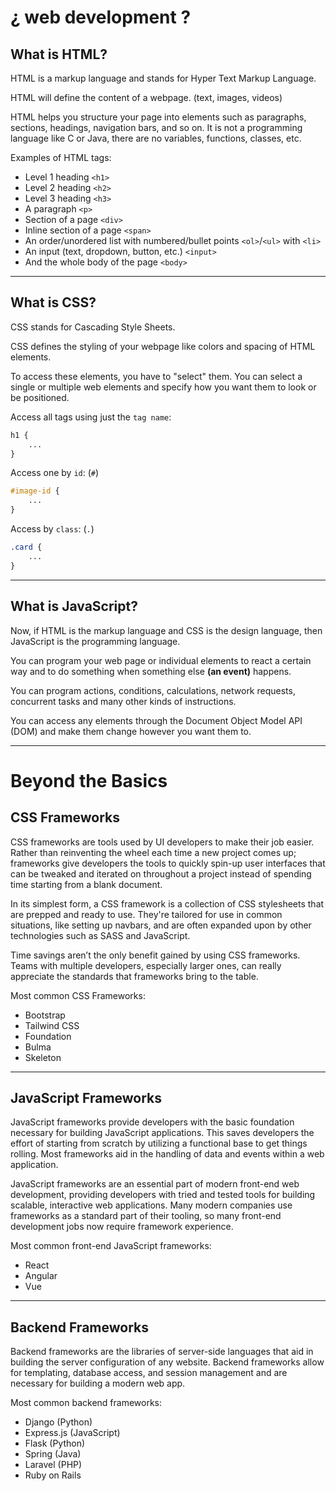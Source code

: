# ¿ web development ?

## What is HTML?

HTML is a markup language and stands for Hyper Text Markup Language.

HTML will define the content of a webpage. (text, images, videos)

HTML helps you structure your page into elements such as paragraphs, sections, headings, navigation bars, and so on. It is not a programming language like C or Java, there are no variables, functions, classes, etc.

Examples of HTML tags:

- Level 1 heading `<h1>`
- Level 2 heading `<h2>`
- Level 3 heading `<h3>`
- A paragraph `<p>`
- Section of a page `<div>`
- Inline section of a page `<span>`
- An order/unordered list with numbered/bullet points  `<ol>`/`<ul>` with `<li>`
- An input (text, dropdown, button, etc.) `<input>`
- And the whole body of the page `<body>`

<hr>

## What is CSS?

CSS stands for Cascading Style Sheets.

CSS defines the styling of your webpage like colors and spacing of HTML elements.

To access these elements, you have to "select" them. You can select a single or multiple web elements and specify how you want them to look or be positioned.

Access all tags using just the `tag name`:
```css
h1 {
    ...
}
```

Access one by `id`: (`#`)
```css
#image-id {
    ...
}
```
Access by `class`: (`.`)
```css
.card {
    ...
}
```

<hr>

## What is JavaScript?

Now, if HTML is the markup language and CSS is the design language, then JavaScript is the programming language.

You can program your web page or individual elements to react a certain way and to do something when something else **(an event)** happens.

You can program actions, conditions, calculations, network requests, concurrent tasks and many other kinds of instructions.

You can access any elements through the Document Object Model API (DOM) and make them change however you want them to.
  
<hr>

# Beyond the Basics

## CSS Frameworks

CSS frameworks are tools used by UI developers to make their job easier. Rather than reinventing the wheel each time a new project comes up; frameworks give developers the tools to quickly spin-up user interfaces that can be tweaked and iterated on throughout a project instead of spending time starting from a blank document.

In its simplest form, a CSS framework is a collection of CSS stylesheets that are prepped and ready to use. They're tailored for use in common situations, like setting up navbars, and are often expanded upon by other technologies such as SASS and JavaScript. 

Time savings aren’t the only benefit gained by using CSS frameworks. Teams with multiple developers, especially larger ones, can really appreciate the standards that frameworks bring to the table. 

Most common CSS Frameworks:
- Bootstrap
- Tailwind CSS
- Foundation
- Bulma
- Skeleton

<hr>

## JavaScript Frameworks

JavaScript frameworks provide developers with the basic foundation necessary for building JavaScript applications. This saves developers the effort of starting from scratch by utilizing a functional base to get things rolling. Most frameworks aid in the handling of data and events within a web application.

JavaScript frameworks are an essential part of modern front-end web development, providing developers with tried and tested tools for building scalable, interactive web applications. Many modern companies use frameworks as a standard part of their tooling, so many front-end development jobs now require framework experience.

Most common front-end JavaScript frameworks:
- React
- Angular
- Vue

<hr>

## Backend Frameworks

Backend frameworks are the libraries of server-side languages that aid in building the server configuration of any website. Backend frameworks allow for templating, database access, and session management and are necessary for building a modern web app.

Most common backend frameworks:
- Django (Python)
- Express.js (JavaScript)
- Flask (Python)
- Spring (Java)
- Laravel (PHP)
- Ruby on Rails